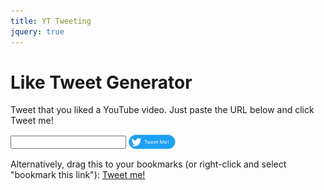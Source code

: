 ```yaml
---
title: YT Tweeting
jquery: true
---
```

<!--
  ~ SPDX-FileCopyrightText: 2018-2021 Nathaniel Fitzenrider <nathaniel.fitzenrider@gmail.com>
  ~
  ~ SPDX-License-Identifier: MIT
  -->
<script src="generate-tweet.js"></script>
<script>
var apiKey = (await $.get("/api-keys/like-tweet-generator/yt-api-key.txt")
             .trim();
</script>
<script>
let vidurl = window.location.hash;
if (vidurl)
    open_tweet_dialog(vidurl, apiKey, false);
</script>

# Like Tweet Generator

Tweet that you liked a YouTube video. Just paste the URL below and click Tweet me!

<div markdown="0">
<input id="yt-url-textbox" />
<a href="javascript:open_tweet_dialog(document.getElementById('yt-url-textbox').value,apiKey)" markdown="0"><img src="tweetme-button.png" style="width:75px;height:25px;vertical-align:middle;" /></a>
</div>

Alternatively, drag this to your bookmarks (or right-click and select "bookmark this link"): <a href="javascript:(function(){window.open('https://nathaniel.fitzenrider.com/like-tweet-generator/#vidurl='+encodeURIComponent(document.URL))})();">Tweet me!</a>

